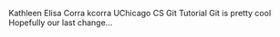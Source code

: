 Kathleen Elisa Corra kcorra
UChicago CS Git Tutorial
Git is pretty cool
Hopefully our last change...
